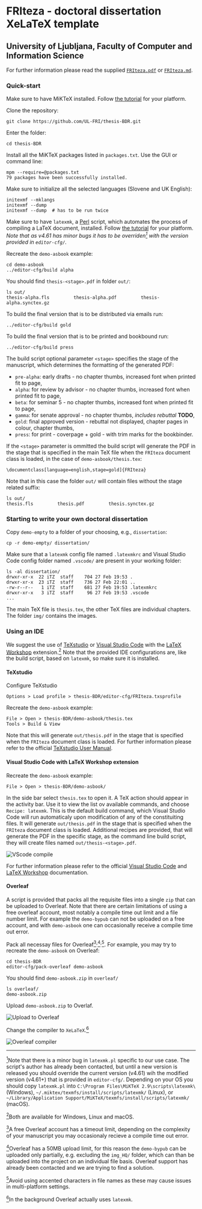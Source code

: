 # FRIteza - doctoral dissertation XeLaTeX template

## University of Ljubljana, Faculty of Computer and Information Science

For further information please read the supplied [`FRIteza.pdf`](https://github.com/UL-FRI/thesis-BDR/blob/master/FRIteza.pdf) or [`FRIteza.md`](https://github.com/UL-FRI/thesis-BDR/blob/master/FRIteza.md).

### Quick-start

Make sure to have MiKTeX installed. Follow [the tutorial](https://miktex.org/) for your platform.

Clone the repository:

    git clone https://github.com/UL-FRI/thesis-BDR.git

Enter the folder:

    cd thesis-BDR

Install all the MiKTeX packages listed in `packages.txt`. Use the GUI or command line:

    mpm --require=@packages.txt
    79 packages have been successfully installed.

Make sure to initialize all the selected languages (Slovene and UK English):

    initexmf --mklangs
    initexmf --dump
    initexmf --dump  # has to be run twice

Make sure to have `latexmk`, a [Perl](https://www.perl.org/) script, which automates the process of compiling a LaTeX document, installed. Follow [the tutorial](https://mg.readthedocs.io/latexmk.html) for your platform. _Note that as v4.61 has minor bugs it has to be overriden<a href="#note1" id="note1ref" title="Override with v4.61+."><sup>1</sup></a> with the version provided in `editor-cfg/`._

Recreate the `demo-asbook` example:

    cd demo-asbook
    ../editor-cfg/build alpha

You should find `thesis-<stage>.pdf` in folder `out/`:

    ls out/
    thesis-alpha.fls         thesis-alpha.pdf         thesis-alpha.synctex.gz

To build the final version that is to be distributed via emails run:

    ../editor-cfg/build gold

To build the final version that is to be printed and bookbound run:

    ../editor-cfg/build press

The build script optional parameter `<stage>` specifies the stage of the manuscript, which determines the formatting of the generated PDF:

* `pre-alpha`: early drafts - no chapter thumbs, increased font when printed fit to page,
* `alpha`: for review by advisor - no chapter thumbs, increased font when printed fit to page,
* `beta`: for seminar 5 - no chapter thumbs, increased font when printed fit to page,
* `gamma`: for senate approval - no chapter thumbs, _includes rebuttal_ __TODO__,
* `gold`: final approved version - rebuttal not displayed, chapter pages in colour, chapter thumbs,
* `press`: for print - coverpage + gold - with trim marks for the bookbinder.

If the `<stage>` parameter is ommitted the build script will generate the PDF in the stage that is specified in the main TeX file when the `FRIteza` document class is loaded, in the case of `demo-asbook/thesis.tex`:

    \documentclass[language=english,stage=gold]{FRIteza}

Note that in this case the folder `out/` will contain files without the stage related suffix:

    ls out/
    thesis.fls         thesis.pdf         thesis.synctex.gz

### Starting to write your own doctoral dissertation

Copy `demo-empty` to a folder of your choosing, e.g., `dissertation`:

    cp -r demo-empty/ dissertation/

Make sure that a `latexmk` config file named `.latexmkrc` and Visual Studio Code config folder named `.vscode/` are present in your working folder:

    ls -al dissertation/
    drwxr-xr-x  22 iTZ  staff    704 27 Feb 19:53 .
    drwxr-xr-x  23 iTZ  staff    736 27 Feb 22:01 ..
    -rw-r--r--   1 iTZ  staff    681 27 Feb 19:53 .latexmkrc
    drwxr-xr-x   3 iTZ  staff     96 27 Feb 19:53 .vscode
    ...

The main TeX file is `thesis.tex`, the other TeX files are individual chapters. The folder `img/` contains the images.

### Using an IDE

We suggest the use of [TeXstudio](https://texstudio.sourceforge.net) or [Visual Studio Code](https://code.visualstudio.com) with the [LaTeX Workshop](https://marketplace.visualstudio.com/items?itemName=James-Yu.latex-workshop) extension.<a href="#note2" id="note2ref" title="Both are available for Windows, Linux and macOS."><sup>2</sup></a> Note that the provided IDE configurations are, like the build script, based on `latexmk`, so make sure it is installed.

#### TeXstudio

Configure TeXstudio

    Options > Load profile > thesis-BDR/editor-cfg/FRIteza.txsprofile

Recreate the `demo-asbook` example:

    File > Open > thesis-BDR/demo-asbook/thesis.tex
    Tools > Build & View

Note that this will generate `out/thesis.pdf` in the stage that is specified when the `FRIteza` document class is loaded. For further information please refer to the official [TeXstudio User Manual](http://texstudio.sourceforge.net/manual/current/usermanual_en.html). 

#### Visual Studio Code with LaTeX Workshop extension

Recreate the `demo-asbook` example:

    File > Open > thesis-BDR/demo-asbook/

In the side bar select `thesis.tex` to open it. A TeX action should appear in the activity bar. Use it to view the list ov available commands, and choose `Recipe: latexmk`. This is the default build command, which Visual Studio Code will run automaticaly upon modification of any of the constituiting files. It will generate `out/thesis.pdf` in the stage that is specified when the `FRIteza` document class is loaded. Additional recipes are provided, that will generate the PDF in the specific stage, as the command line build script, they will create files named `out/thesis-<stage>.pdf`. 

![VScode compile](https://github.com/UL-FRI/thesis-BDR/raw/master/editor-cfg/VScode_compile.gif "VScode compile")

For further information please refer to the official [Visual Studio Code](https://code.visualstudio.com/docs) and [LaTeX Workshop](https://marketplace.visualstudio.com/items?itemName=James-Yu.latex-workshop) documentation.

#### Overleaf

A script is provided that packs all the requisite files into a single `zip` that can be uploaded to Overleaf. Note that there are certain limitations of using a free overleaf account, most notably a compile time out limit and a file number limit. For example the `demo-bypub` can not be uploaded on a free account, and with `demo-asbook` one can occasionally receive a compile time out error.

Pack all necessay files for Overleaf<a href="#note3" id="note3ref" title="A free Overleaf account has a timeout limit."><sup>3</sup></a><sup>,</sup><a href="#note4" id="note4ref" title="Overleaf has a 50MB upload limit."><sup>4</sup></a><sup>,</sup><a href="#note5" id="note5ref" title="Avoid using accented characters in file names."><sup>5</sup></a>. For example, you may try to recreate the `demo-asbook` on Overleaf:

    cd thesis-BDR
    editor-cfg/pack-overleaf demo-asbook

You should find `demo-asbook.zip` in `overleaf/`

    ls overleaf/
    demo-asbook.zip

Upload `demo-asbook.zip` to Overlaf.

![Upload to Overleaf](https://github.com/UL-FRI/thesis-BDR/raw/master/editor-cfg/Overleaf_upload_zip.gif "Upload to Overleaf")

Change the compiler to `XeLaTeX`.<a href="#note6" id="note6ref" title="In the background Overleaf actually uses 'latexmk'."><sup>6</sup></a>

![Overleaf compiler](https://github.com/UL-FRI/thesis-BDR/raw/master/editor-cfg/Overleaf_XeLaTeX.gif "Overleaf compiler")

<!--
Unpack overleaf _TODO_??

### Tips'n'Tricks
-->

***

<a id="note1" href="#note1ref"><sup>1</sup></a>Note that there is a minor bug in `latexmk.pl` specific to our use case. The script's author has already been contacted, but until a new version is released you should override the current version (v4.61) wih the modified version (v4.61+) that is provided in `editor-cfg/`. Depending on your OS you should copy `latexmk.pl` into `C:\Program Files\MiKTeX 2.9\scripts\latexmk\` (Windows), `~/.miktex/texmfs/install/scripts/latexmk/` (Linux), or `~/Library/Application Support/MiKTeX/texmfs/install/scripts/latexmk/` (macOS). 

<a id="note2" href="#note2ref"><sup>2</sup></a>Both are available for Windows, Linux and macOS.

<a id="note3" href="#note3ref"><sup>3</sup></a>A free Overleaf account has a timeout limit, depending on the complexity of your manuscript you may occasionaly recieve a compile time out error.

<a id="note4" href="#note4ref"><sup>4</sup></a>Overleaf has a 50MB upload limit, for this reason the `demo-bypub` can be uploaded only partially, e.g. excluding the `img_HQ/` folder, which can than be uploaded into the project on an individual file basis. Overleaf support has already been contacted and we are trying to find a solution.

<a id="note5" href="#note5ref"><sup>5</sup></a>Avoid using accented characters in file names as these may cause issues in multi-platform settings.

<a id="note6" href="#note6ref"><sup>6</sup></a>In the background Overleaf actually uses `latexmk`.
